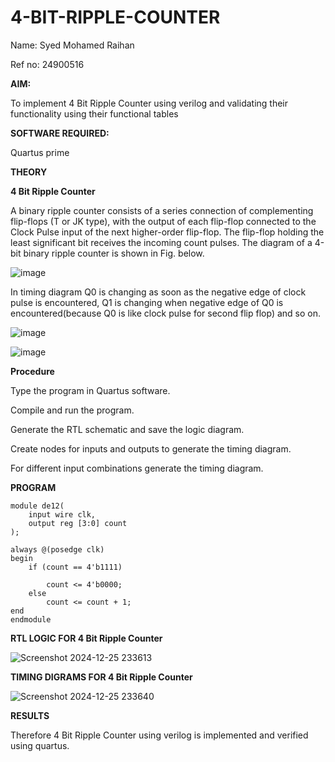 # 4-BIT-RIPPLE-COUNTER

 Name: Syed Mohamed Raihan
 
 Ref no: 24900516
 
**AIM:**

To implement  4 Bit Ripple Counter using verilog and validating their functionality using their functional tables

**SOFTWARE REQUIRED:**

Quartus prime

**THEORY**

**4 Bit Ripple Counter**

A binary ripple counter consists of a series connection of complementing flip-flops (T or JK type), with the output of each flip-flop connected to the Clock Pulse input of the next higher-order flip-flop. The flip-flop holding the least significant bit receives the incoming count pulses. The diagram of a 4-bit binary ripple counter is shown in Fig. below.

![image](https://github.com/naavaneetha/4-BIT-RIPPLE-COUNTER/assets/154305477/cb4b74d4-31ab-4359-95d0-d22e67daba13)

In timing diagram Q0 is changing as soon as the negative edge of clock pulse is encountered, Q1 is changing when negative edge of Q0 is encountered(because Q0 is like clock pulse for second flip flop) and so on.

![image](https://github.com/naavaneetha/4-BIT-RIPPLE-COUNTER/assets/154305477/a573a7d6-014e-4e54-93e6-e2ac9530960b)

![image](https://github.com/naavaneetha/4-BIT-RIPPLE-COUNTER/assets/154305477/85e1958a-2fc1-49bb-9a9f-d58ccbf3663c)

**Procedure**

 Type the program in Quartus software.
 
 Compile and run the program.
 
 Generate the RTL schematic and save the logic diagram.
 
 Create nodes for inputs and outputs to generate the timing diagram.
 
 For different input combinations generate the timing diagram.
 

**PROGRAM**

```
module de12(
    input wire clk,  
    output reg [3:0] count 
); 

always @(posedge clk) 
begin 
    if (count == 4'b1111) 
        
        count <= 4'b0000; 
    else 
        count <= count + 1; 
end 
endmodule
```

 

**RTL LOGIC FOR 4 Bit Ripple Counter**

![Screenshot 2024-12-25 233613](https://github.com/user-attachments/assets/1f8fc9fc-d166-441e-bd15-070ff8e62627)


**TIMING DIGRAMS FOR 4 Bit Ripple Counter**

![Screenshot 2024-12-25 233640](https://github.com/user-attachments/assets/1360918c-9c9d-4a5f-ad67-bc89c4b6d6d0)

**RESULTS**

Therefore  4 Bit Ripple Counter using verilog is implemented and verified using quartus.
